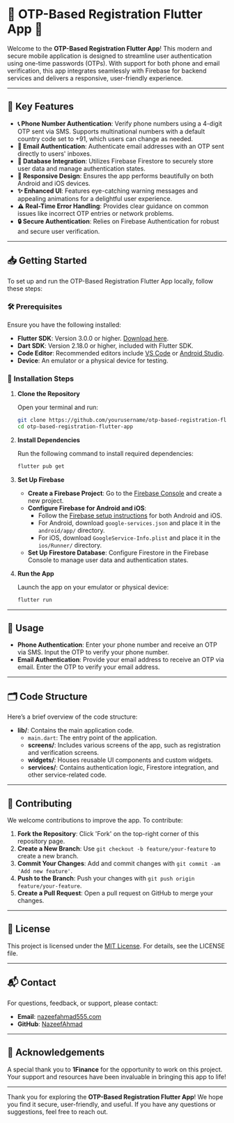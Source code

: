 # 🎉 **OTP-Based Registration Flutter App** 🚀

Welcome to the **OTP-Based Registration Flutter App**! This modern and secure mobile application is designed to streamline user authentication using one-time passwords (OTPs). With support for both phone and email verification, this app integrates seamlessly with Firebase for backend services and delivers a responsive, user-friendly experience.

---

## 🌟 **Key Features**

- **📞 Phone Number Authentication**: Verify phone numbers using a 4-digit OTP sent via SMS. Supports multinational numbers with a default country code set to +91, which users can change as needed.
- **📧 Email Authentication**: Authenticate email addresses with an OTP sent directly to users' inboxes.
- **💾 Database Integration**: Utilizes Firebase Firestore to securely store user data and manage authentication states.
- **📱 Responsive Design**: Ensures the app performs beautifully on both Android and iOS devices.
- **✨ Enhanced UI**: Features eye-catching warning messages and appealing animations for a delightful user experience.
- **⚠️ Real-Time Error Handling**: Provides clear guidance on common issues like incorrect OTP entries or network problems.
- **🔒 Secure Authentication**: Relies on Firebase Authentication for robust and secure user verification.

---

## 📥 **Getting Started**

To set up and run the OTP-Based Registration Flutter App locally, follow these steps:

### 🛠️ **Prerequisites**

Ensure you have the following installed:

- **Flutter SDK**: Version 3.0.0 or higher. [Download here](https://flutter.dev/docs/get-started/install).
- **Dart SDK**: Version 2.18.0 or higher, included with Flutter SDK.
- **Code Editor**: Recommended editors include [VS Code](https://code.visualstudio.com/) or [Android Studio](https://developer.android.com/studio).
- **Device**: An emulator or a physical device for testing.

### 🔧 **Installation Steps**

1. **Clone the Repository**

   Open your terminal and run:

   ```bash
   git clone https://github.com/yourusername/otp-based-registration-flutter-app.git
   cd otp-based-registration-flutter-app
   ```

2. **Install Dependencies**

   Run the following command to install required dependencies:

   ```bash
   flutter pub get
   ```

3. **Set Up Firebase**

   - **Create a Firebase Project**: Go to the [Firebase Console](https://console.firebase.google.com/) and create a new project.
   - **Configure Firebase for Android and iOS**:
     - Follow the [Firebase setup instructions](https://firebase.google.com/docs/flutter/setup) for both Android and iOS.
     - For Android, download `google-services.json` and place it in the `android/app/` directory.
     - For iOS, download `GoogleService-Info.plist` and place it in the `ios/Runner/` directory.
   - **Set Up Firestore Database**: Configure Firestore in the Firebase Console to manage user data and authentication states.

4. **Run the App**

   Launch the app on your emulator or physical device:

   ```bash
   flutter run
   ```

---

## 🎯 **Usage**

- **Phone Authentication**: Enter your phone number and receive an OTP via SMS. Input the OTP to verify your phone number.
- **Email Authentication**: Provide your email address to receive an OTP via email. Enter the OTP to verify your email address.

---

## 🗂️ **Code Structure**

Here’s a brief overview of the code structure:

- **lib/**: Contains the main application code.
  - `main.dart`: The entry point of the application.
  - **screens/**: Includes various screens of the app, such as registration and verification screens.
  - **widgets/**: Houses reusable UI components and custom widgets.
  - **services/**: Contains authentication logic, Firestore integration, and other service-related code.

---

## 🤝 **Contributing**

We welcome contributions to improve the app. To contribute:

1. **Fork the Repository**: Click 'Fork' on the top-right corner of this repository page.
2. **Create a New Branch**: Use `git checkout -b feature/your-feature` to create a new branch.
3. **Commit Your Changes**: Add and commit changes with `git commit -am 'Add new feature'`.
4. **Push to the Branch**: Push your changes with `git push origin feature/your-feature`.
5. **Create a Pull Request**: Open a pull request on GitHub to merge your changes.

---

## 📜 **License**

This project is licensed under the [MIT License](LICENSE). For details, see the LICENSE file.

---

## 📬 **Contact**

For questions, feedback, or support, please contact:

- **Email**: [nazeefahmad555.com](mailto:nazeefahmad555.com)
- **GitHub**: [NazeefAhmad](https://github.com/NazeefAhmad)

---

## 🙏 **Acknowledgements**

A special thank you to **1Finance** for the opportunity to work on this project. Your support and resources have been invaluable in bringing this app to life!

---

Thank you for exploring the **OTP-Based Registration Flutter App**! We hope you find it secure, user-friendly, and useful. If you have any questions or suggestions, feel free to reach out.
